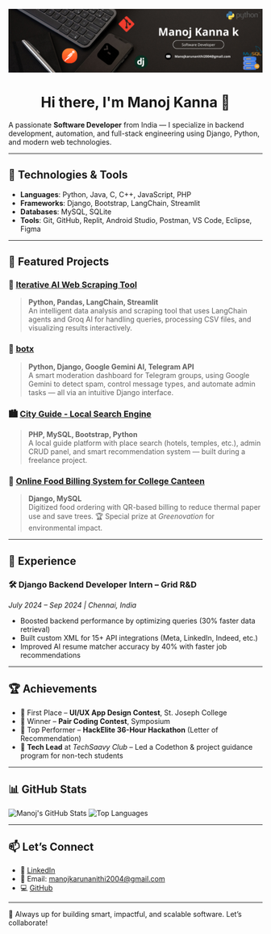 <!-- Banner -->
<p align="center">
  <img src="./Blue Modern Corporate Staff Profile LinkedIn Banner (3).png" alt="Banner" />
</p>

<h1 align="center">Hi there, I'm Manoj Kanna 👋</h1>

A passionate **Software Developer** from India — I specialize in backend development, automation, and full-stack engineering using Django, Python, and modern web technologies.

---

## 🔧 Technologies & Tools

- **Languages**: Python, Java, C, C++, JavaScript, PHP
- **Frameworks**: Django, Bootstrap, LangChain, Streamlit
- **Databases**: MySQL, SQLite
- **Tools**: Git, GitHub, Replit, Android Studio, Postman, VS Code, Eclipse, Figma

---

## 🚀 Featured Projects

### 🧠 [Iterative AI Web Scraping Tool](https://github.com/Mk-d-law/)
> **Python, Pandas, LangChain, Streamlit**  
An intelligent data analysis and scraping tool that uses LangChain agents and Groq AI for handling queries, processing CSV files, and visualizing results interactively.

### 🤖 [botx](https://github.com/Mk-d-law/)
> **Python, Django, Google Gemini AI, Telegram API**  
A smart moderation dashboard for Telegram groups, using Google Gemini to detect spam, control message types, and automate admin tasks — all via an intuitive Django interface.

### 🏙️ [City Guide - Local Search Engine](https://github.com/Mk-d-law/)
> **PHP, MySQL, Bootstrap, Python**  
A local guide platform with place search (hotels, temples, etc.), admin CRUD panel, and smart recommendation system — built during a freelance project.

### 🍱 [Online Food Billing System for College Canteen](https://github.com/Mk-d-law/)
> **Django, MySQL**  
Digitized food ordering with QR-based billing to reduce thermal paper use and save trees. 🏆 Special prize at *Greenovation* for environmental impact.

---

## 💼 Experience

### 🛠️ Django Backend Developer Intern – **Grid R&D**  
*July 2024 – Sep 2024 | Chennai, India*  
- Boosted backend performance by optimizing queries (30% faster data retrieval)
- Built custom XML for 15+ API integrations (Meta, LinkedIn, Indeed, etc.)
- Improved AI resume matcher accuracy by 40% with faster job recommendations

---

## 🏆 Achievements

- 🥇 First Place – **UI/UX App Design Contest**, St. Joseph College  
- 🥇 Winner – **Pair Coding Contest**, Symposium  
- 🚀 Top Performer – **HackElite 36-Hour Hackathon** (Letter of Recommendation)  
- 🧠 **Tech Lead** at *TechSaavy Club* – Led a Codethon & project guidance program for non-tech students

---

## 📊 GitHub Stats

![Manoj's GitHub Stats](https://github-readme-stats.vercel.app/api?username=Mk-d-law&show_icons=true&theme=tokyonight)
![Top Languages](https://github-readme-stats.vercel.app/api/top-langs/?username=Mk-d-law&layout=compact&theme=tokyonight)

---

## 📫 Let’s Connect

- 💼 [LinkedIn](https://www.linkedin.com/in/manoj-kanna-38114b202)
- 📨 Email: manojkarunanithi2004@gmail.com
- 💻 [GitHub](https://github.com/Mk-d-law)

---

🚀 Always up for building smart, impactful, and scalable software. Let’s collaborate!
